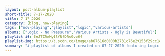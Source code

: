 ```yaml
---
layout: post-album-playlist
short-title: 7-17-2020
title: 7-17-2020
category: [blog, now-playing]
tags: ["now-playing","playlist","logic","various-artists"]
albums: ["Logic - No Pressure","Various Artists - Ugly is Beautiful"]
playlist-id: 6nJTZRxMyElYNfDRc9ve64
playlist-img: https://i.scdn.co/image/ab67616d0000b2731c76e29153f29cc1e1b2b434
summary: "A playlist of albums I created on 07-17-2020 featuring Logic and Various Artists"
---
```

